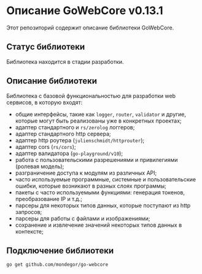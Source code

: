 # Описание GoWebCore v0.13.1
Этот репозиторий содержит описание библиотеки GoWebCore.

## Статус библиотеки
Библиотека находится в стадии разработки.

## Описание библиотеки
Библиотека с базовой функциональностью для разработки web сервисов, в которую входят:
- общие интерфейсы, такие как `logger`, `router`, `validator` и другие, которые могут быть реализованы уже в конкретных проектах;
- адаптер стандартного и `rs/zerolog` логгеров;
- адаптер стандартного http сервера;
- адаптер http роутера (`julienschmidt/httprouter`);
- адаптер cors (`rs/cors`);
- адаптер валидатора (`go-playground/v10`);
- работа с пользовательскими разрешениями и привилегиями (ролевая модель);
- разграничение доступа к модулям из различных API;
- часто используемые программные, системные и пользовательские ошибки, которые возникают в разных слоях программы;
- пакеты с часто используемыми функциями: генерация токенов, преобразование IP и т.д.;
- парсеры для некоторых типов данных, которые поступают из http запросов;
- парсеры для работы с файлами и изображениями;
- сохранение и извлечение значений некоторых типов данных в контексте;

## Подключение библиотеки
`go get github.com/mondegor/go-webcore`